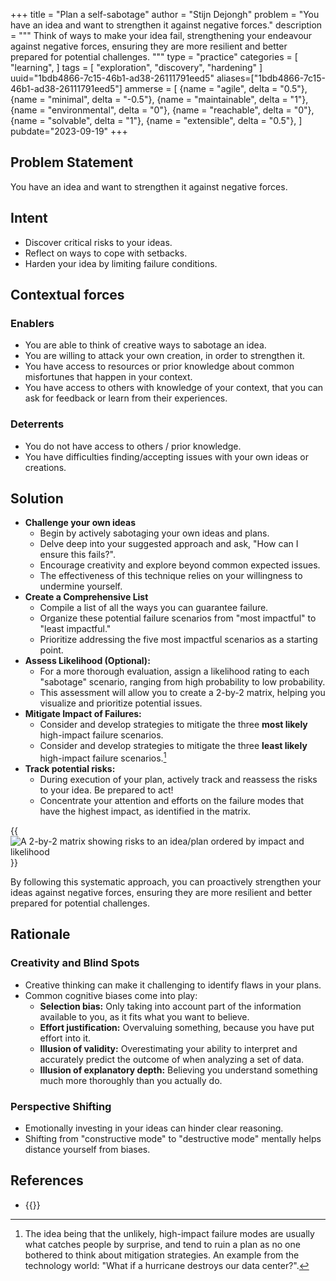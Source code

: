+++
title = "Plan a self-sabotage"
author = "Stijn Dejongh"
problem = "You have an idea and want to strengthen it against negative forces."
description = """
Think of ways to make your idea fail, strengthening your endeavour against negative forces, ensuring they are more resilient and 
better prepared for potential challenges.
"""
type = "practice"
categories = [
    "learning",
]
tags = [
    "exploration", "discovery", "hardening"
]
uuid="1bdb4866-7c15-46b1-ad38-26111791eed5"
aliases=["1bdb4866-7c15-46b1-ad38-26111791eed5"]
ammerse = [
  {name = "agile", delta = "0.5"},
  {name = "minimal", delta = "-0.5"},
  {name = "maintainable", delta = "1"},
  {name = "environmental", delta = "0"},
  {name = "reachable", delta = "0"},
  {name = "solvable", delta = "1"},
  {name = "extensible", delta = "0.5"},
]
pubdate="2023-09-19"
+++

## Problem Statement

You have an idea and want to strengthen it against negative forces.

## Intent

* Discover critical risks to your ideas.
* Reflect on ways to cope with setbacks.
* Harden your idea by limiting failure conditions.

## Contextual forces

### Enablers

* You are able to think of creative ways to sabotage an idea.
* You are willing to attack your own creation, in order to strengthen it.
* You have access to resources or prior knowledge about common misfortunes that happen in your context.
* You have access to others with knowledge of your context, that you can ask for feedback or learn from their experiences.

### Deterrents

* You do not have access to others / prior knowledge.
* You have difficulties finding/accepting issues with your own ideas or creations.

## Solution

* **Challenge your own ideas**
    * Begin by actively sabotaging your own ideas and plans.
    * Delve deep into your suggested approach and ask, "How can I ensure this fails?".
    * Encourage creativity and explore beyond common expected issues.
    * The effectiveness of this technique relies on your willingness to undermine yourself.
* **Create a Comprehensive List**
    * Compile a list of all the ways you can guarantee failure.
    * Organize these potential failure scenarios from "most impactful" to "least impactful."
    * Prioritize addressing the five most impactful scenarios as a starting point.
* **Assess Likelihood (Optional):**
    * For a more thorough evaluation, assign a likelihood rating to each "sabotage" scenario, ranging from high probability to low probability.
    * This assessment will allow you to create a 2-by-2 matrix, helping you visualize and prioritize potential issues.
* **Mitigate Impact of Failures:**
    * Consider and develop strategies to mitigate the three **most likely** high-impact failure scenarios.
    * Consider and develop strategies to mitigate the three **least likely** high-impact failure scenarios.[^1]
* **Track potential risks:**
    * During execution of your plan, actively track and reassess the risks to your idea. Be prepared to act!
    * Concentrate your attention and efforts on the failure modes that have the highest impact, as identified in the matrix.

{{<image src="/images/practices/sabotage.png" alt="A 2-by-2 matrix showing risks to an idea/plan ordered by impact and likelihood" >}}

By following this systematic approach, you can proactively strengthen your ideas against negative forces, ensuring they are more resilient and
better prepared for potential challenges.

## Rationale

### Creativity and Blind Spots

* Creative thinking can make it challenging to identify flaws in your plans.
* Common cognitive biases come into play:
    * **Selection bias:** Only taking into account part of the information available to you, as it fits what you want to believe.
    * **Effort justification:** Overvaluing something, because you have put effort into it.
    * **Illusion of validity:**  Overestimating your ability to interpret and accurately predict the outcome of when analyzing a set of data.
    * **Illusion of explanatory depth:** Believing you understand something much more thoroughly than you actually do.

### Perspective Shifting

* Emotionally investing in your ideas can hinder clear reasoning.
* Shifting from "constructive mode" to "destructive mode" mentally helps distance yourself from biases.

## References

* {{<reference author="Brown, A."
  year="2015"
  title="Financial Risk Management For Dummies"
  publisher="For Dummies"
  isbn="9781119082187"
  link="https://www.goodreads.com/book/show/26518085-financial-risk-management-for-dummies" >}}

[^1]: The idea being that the unlikely, high-impact failure modes are usually what catches people by surprise, and tend to ruin a plan as no one
bothered to think about mitigation strategies. An example from the technology world: "What if a hurricane destroys our data center?".